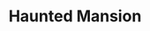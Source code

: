 ---
layout: fact
year: 
title: Haunted Mansion
fact: To achieve the eerie effect of the graveyard band in The Haunted Mansion ride, composer Buddy Baker wrote out the music backwards, the musicians played it as written, and then the tape was reversed for playback. 
---